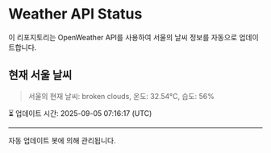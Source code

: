 
# Weather API Status

이 리포지토리는 OpenWeather API를 사용하여 서울의 날씨 정보를 자동으로 업데이트합니다.

## 현재 서울 날씨
> 서울의 현재 날씨: broken clouds, 온도: 32.54°C, 습도: 56%

⏳ 업데이트 시간: 2025-09-05 07:16:17 (UTC)

---
자동 업데이트 봇에 의해 관리됩니다.
